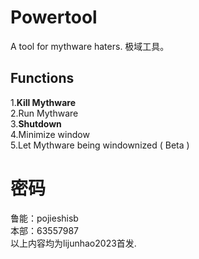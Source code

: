 # Powertool
A tool for mythware haters. 极域工具。
## Functions
1.**Kill Mythware**  
2.Run Mythware   
3.__Shutdown__  
4.Minimize window   
5.Let Mythware being windownized ( Beta )  

# 密码  
鲁能：pojieshisb  
本部：63557987  
以上内容均为lijunhao2023首发.  
